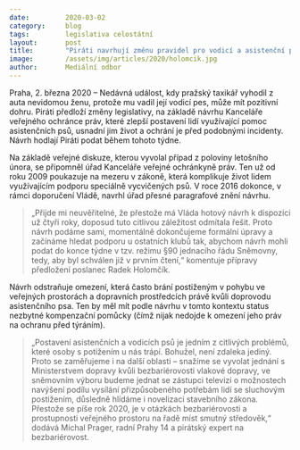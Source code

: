 ```yaml
---
date:         2020-03-02
category:     blog
tags:         legislativa celostátní
layout:       post
title:        "Piráti navrhují změnu pravidel pro vodicí a asistenční psi, která usnadní pohyb lidí s postižením ve veřejném prostoru"
image:        /assets/img/articles/2020/holomcik.jpg
author:       Mediální odbor
--- 
```




Praha, 2. března 2020 – Nedávná událost, kdy pražský taxikář vyhodil z auta nevidomou ženu, protože mu vadil její vodicí pes, může mít pozitivní dohru. Piráti předloží změny legislativy, na základě návrhu Kanceláře veřejného ochránce práv, které zlepší postavení lidí využívající pomoc asistenčních psů, usnadní jim život a ochrání je před podobnými incidenty. Návrh hodlají Piráti podat během tohoto týdne.

Na základě veřejné diskuze, kterou vyvolal případ z poloviny letošního února, se připomněl úřad Kanceláře veřejné ochránkyně práv. Ten už od roku 2009 poukazuje na mezeru v zákoně, která komplikuje život lidem využívajícím podporu speciálně vycvičených psů. V roce 2016 dokonce, v rámci doporučení Vládě, navrhl úřad přesné paragrafové znění návrhu. 

> „Přijde mi neuvěřitelné, že přestože má Vláda hotový návrh k dispozici už čtyři roky, doposud tuto citlivou záležitost odmítala řešit. Proto návrh podáme sami, momentálně dokončujeme formální úpravy a začínáme hledat podporu u ostatních klubů tak, abychom návrh mohli podat do konce týdne v tzv. režimu §90 jednacího řádu Sněmovny, tedy, aby byl schválen již v prvním čtení,“ komentuje přípravy předložení poslanec Radek Holomčík.

Návrh odstraňuje omezení, která často brání postiženým v pohybu ve veřejných prostorách a dopravních prostředcích právě kvůli doprovodu asistenčního psa. Ten by měl mít podle návrhu v tomto kontextu status nezbytné kompenzační pomůcky (čímž nijak nedojde k omezení jeho práv na ochranu před týráním). 

> „Postavení asistenčních a vodicích psů je jedním z citlivých problémů, které osoby s potižením u nás trápí. Bohužel, není zdaleka jediný. Proto se zaměřujeme i na další oblasti – snažíme se vyvolat jednání s Ministerstvem dopravy kvůli bezbariérovosti vlakové dopravy, ve sněmovním výboru budeme jednat se zástupci televizí o možnostech navýšení podílu vysílání přizpůsobeného potřebám lidí se sluchovým postižením, důsledně hlídáme i novelizaci stavebního zákona. Přestože se píše rok 2020, je v otázkách bezbariérovosti a prostupnosti veřejného prostoru na řadě míst smutný středověk,“ dodává Michal Prager, radní Prahy 14 a pirátský expert na bezbariérovost.

 
